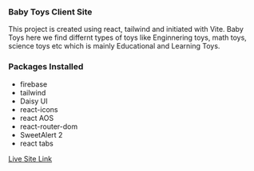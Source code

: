 ### Baby Toys Client Site

This project is created using react, tailwind and initiated with Vite.
Baby Toys here we find differnt types of toys like Enginnering toys, math toys, science toys etc which is mainly Educational and Learning Toys.


### Packages Installed
- firebase
- tailwind
- Daisy UI
- react-icons
- react AOS
- react-router-dom
- SweetAlert 2
- react tabs


[Live Site Link](https://baby-toys-7f817.web.app/)


